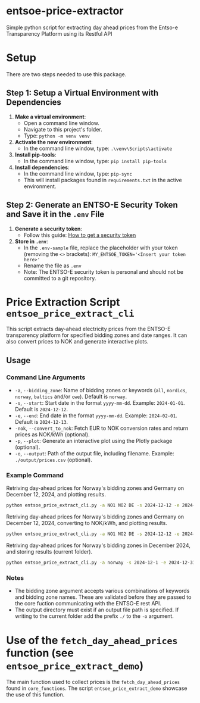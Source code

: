 # entsoe-price-extractor
Simple python script for extracting day ahead prices from the Entso-e Transparency Platform using its Restful API

# Setup
There are two steps needed to use this package.

## Step 1: Setup a Virtual Environment with Dependencies
1. **Make a virtual environment**:
   - Open a command line window.
   - Navigate to this project's folder.
   - Type: `python -m venv venv`
2. **Activate the new environment**:
   - In the command line window, type: `.\venv\Scripts\activate`
3. **Install pip-tools**:
   - In the command line window, type: `pip install pip-tools`
4. **Install dependencies**:
   - In the command line window, type: `pip-sync`
   - This will install packages found in `requirements.txt` in the active environment.

## Step 2: Generate an ENTSO-E Security Token and Save it in the `.env` File
1. **Generate a security token**:
   - Follow this guide: [How to get a security token](https://uat-transparency.entsoe.eu/content/static_content/Static%20content/web%20api/how_to_get_security_token.html)
2. **Store in `.env`**:
   - In the `.env-sample` file, replace the placeholder with your token (removing the `<>` brackets): `MY_ENTSOE_TOKEN='<Insert your token here>'`
   - Rename the file as `.env`
   - Note: The ENTSO-E security token is personal and should not be committed to a git repository.


# Price Extraction Script `entsoe_price_extract_cli`
This script extracts day-ahead electricity prices from the ENTSO-E transparency platform for specified bidding zones and date ranges. It can also convert prices to NOK and generate interactive plots.

## Usage
### Command Line Arguments
- `-a`, `--bidding_zone`: Name of bidding zones or keywords (`all`, `nordics`, `norway`, `baltics` and/or `cwe`). Default is `norway`.
- `-s`, `--start`: Start date in the format `yyyy-mm-dd`. Example: `2024-01-01`. Default is `2024-12-12`.
- `-e`, `--end`: End date in the format `yyyy-mm-dd`. Example: `2024-02-01`. Default is `2024-12-13`.
- `-nok`, `--convert_to_nok`: Fetch EUR to NOK conversion rates and return prices as NOK/kWh (optional).
- `-p`, `--plot`: Generate an interactive plot using the Plotly package (optional).
- `-o`, `--output`: Path of the output file, including filename. Example: `./output/prices.csv` (optional).

### Example Command 
Retriving day-ahead prices for Norway's bidding zones and Germany on December 12, 2024, and plotting results.
```sh
python entsoe_price_extract_cli.py -a NO1 NO2 DE -s 2024-12-12 -e 2024-12-13 -p
```
Retriving day-ahead prices for Norway's bidding zones and Germany on December 12, 2024, converting to NOK/kWh, and plotting results.
```sh
python entsoe_price_extract_cli.py -a NO1 NO2 DE -s 2024-12-12 -e 2024-12-13 -p -nok
```
Retriving day-ahead prices for Norway's bidding zones in December 2024, and storing results (current folder).
```sh
python entsoe_price_extract_cli.py -a norway -s 2024-12-1 -e 2024-12-31 -o ./norway_Dec_2024_DAprices_EURMWh.csv
```

### Notes
- The bidding zone argument accepts various combinations of keywords and bidding zone names. These are validated before they are passed to the core fuction communicating with the ENTSO-E rest API.
- The output directory must exist if an output file path is specified. If writing to the current folder add the prefix `./` to the `-o` argument.

# Use of the `fetch_day_ahead_prices` function (see `entsoe_price_extract_demo`)
The main function used to collect prices is the `fetch_day_ahead_prices` found in `core_functions`. The script `entsoe_price_extract_demo` showcase the use of this function.